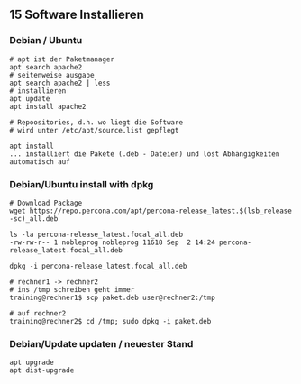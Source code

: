 ## 15 Software Installieren 

### Debian / Ubuntu 

```
# apt ist der Paketmanager 
apt search apache2 
# seitenweise ausgabe
apt search apache2 | less 
# installieren 
apt update 
apt install apache2 
```

```
# Repoositories, d.h. wo liegt die Software
# wird unter /etc/apt/source.list gepflegt
```

```
apt install 
... installiert die Pakete (.deb - Dateien) und löst Abhängigkeiten automatisch auf
```

### Debian/Ubuntu install with dpkg 

```
# Download Package 
wget https://repo.percona.com/apt/percona-release_latest.$(lsb_release -sc)_all.deb

ls -la percona-release_latest.focal_all.deb 
-rw-rw-r-- 1 nobleprog nobleprog 11618 Sep  2 14:24 percona-release_latest.focal_all.deb

dpkg -i percona-release_latest.focal_all.deb
```

```
# rechner1 -> rechner2
# ins /tmp schreiben geht immer 
training@rechner1$ scp paket.deb user@rechner2:/tmp 

# auf rechner2 
training@rechner2$ cd /tmp; sudo dpkg -i paket.deb 
```

### Debian/Update updaten / neuester Stand 

```
apt upgrade
apt dist-upgrade  
```
